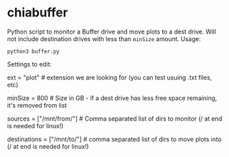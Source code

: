 # chiabuffer
Python script to monitor a Buffer drive and move plots to a dest drive. Will not include destination drives with less than `minSize` amount.
Usage:

`python3 buffer.py`
  

Settings to edit:

ext = "plot" # extension we are looking for (you can test usuing .txt files, etc)

minSize = 800 # Size in GB - if a dest drive has less free space remaining, it's removed from list

sources = ["/mnt/from/"] # Comma separated list of dirs to monitor (/ at end is needed for linux!)

destinations = ["/mnt/to/"] # comma separated list of dirs to move plots into (/ at end is needed for linux!)


